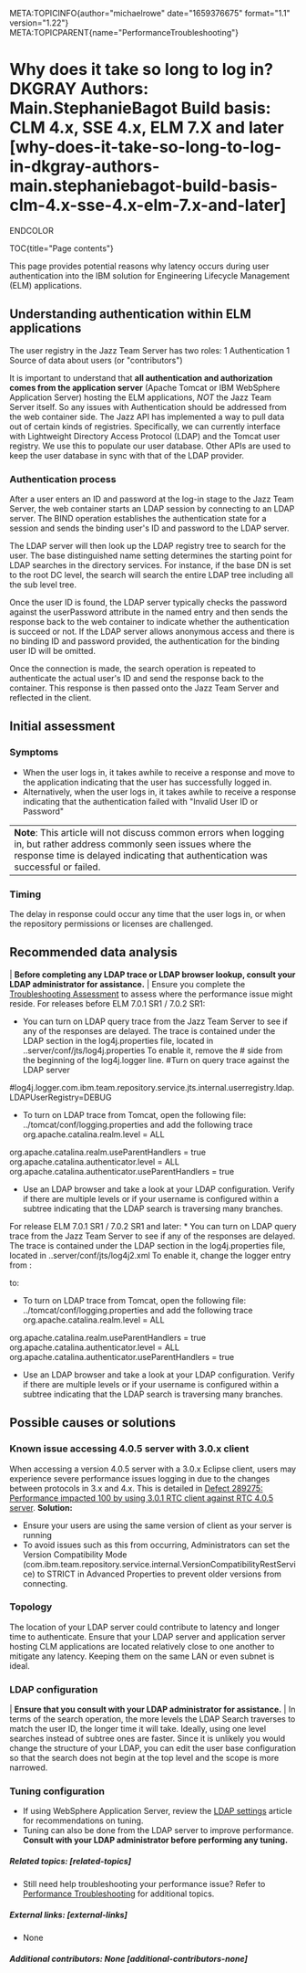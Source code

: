 META:TOPICINFO{author="michaelrowe" date="1659376675" format="1.1"
version="1.22"} META:TOPICPARENT{name="PerformanceTroubleshooting"}

# Why does it take so long to log in? DKGRAY Authors: Main.StephanieBagot Build basis: CLM 4.x, SSE 4.x, ELM 7.X and later [why-does-it-take-so-long-to-log-in-dkgray-authors-main.stephaniebagot-build-basis-clm-4.x-sse-4.x-elm-7.x-and-later]

ENDCOLOR

TOC{title="Page contents"}

This page provides potential reasons why latency occurs during user
authentication into the IBM solution for Engineering Lifecycle
Management (ELM) applications.

## Understanding authentication within ELM applications

The user registry in the Jazz Team Server has two roles: 1
Authentication 1 Source of data about users (or "contributors")

It is important to understand that **all authentication and
authorization comes from the application server** (Apache Tomcat or IBM
WebSphere Application Server) hosting the ELM applications, *NOT* the
Jazz Team Server itself. So any issues with Authentication should be
addressed from the web container side. The Jazz API has implemented a
way to pull data out of certain kinds of registries. Specifically, we
can currently interface with Lightweight Directory Access Protocol
(LDAP) and the Tomcat user registry. We use this to populate our user
database. Other APIs are used to keep the user database in sync with
that of the LDAP provider.

### Authentication process

After a user enters an ID and password at the log-in stage to the Jazz
Team Server, the web container starts an LDAP session by connecting to
an LDAP server. The BIND operation establishes the authentication state
for a session and sends the binding user's ID and password to the LDAP
server.

The LDAP server will then look up the LDAP registry tree to search for
the user. The base distinguished name setting determines the starting
point for LDAP searches in the directory services. For instance, if the
base DN is set to the root DC level, the search will search the entire
LDAP tree including all the sub level tree.

Once the user ID is found, the LDAP server typically checks the password
against the userPassword attribute in the named entry and then sends the
response back to the web container to indicate whether the
authentication is succeed or not. If the LDAP server allows anonymous
access and there is no binding ID and password provided, the
authentication for the binding user ID will be omitted.

Once the connection is made, the search operation is repeated to
authenticate the actual user's ID and send the response back to the
container. This response is then passed onto the Jazz Team Server and
reflected in the client.

## Initial assessment

### Symptoms

-   When the user logs in, it takes awhile to receive a response and
    move to the application indicating that the user has successfully
    logged in.
-   Alternatively, when the user logs in, it takes awhile to receive a
    response indicating that the authentication failed with "Invalid
    User ID or Password"

|  |
|----|
| **Note**: This article will not discuss common errors when logging in, but rather address commonly seen issues where the response time is delayed indicating that authentication was successful or failed. |

### Timing

The delay in response could occur any time that the user logs in, or
when the repository permissions or licenses are challenged.

## Recommended data analysis

\| **Before completing any LDAP trace or LDAP browser lookup, consult
your LDAP administrator for assistance.** \| Ensure you complete the
[Troubleshooting
Assessment](https://jazz.net/wiki/bin/view/Deployment/HowToStartATroubleshootingAssessment)
to assess where the performance issue might reside. For releases before
ELM 7.0.1 SR1 / 7.0.2 SR1:

-   You can turn on LDAP query trace from the Jazz Team Server to see if
    any of the responses are delayed. The trace is contained under the
    LDAP section in the log4j.properties file, located in
    ..server/conf/jts/log4j.properties To enable it, remove the \# side
    from the beginning of the log4j.logger line. \#Turn on query trace
    against the LDAP server

\#log4j.logger.com.ibm.team.repository.service.jts.internal.userregistry.ldap.LDAPUserRegistry=DEBUG

-   To turn on LDAP trace from Tomcat, open the following file:
    ../tomcat/conf/logging.properties and add the following trace
    org.apache.catalina.realm.level = ALL

org.apache.catalina.realm.useParentHandlers = true
org.apache.catalina.authenticator.level = ALL
org.apache.catalina.authenticator.useParentHandlers = true

-   Use an LDAP browser and take a look at your LDAP configuration.
    Verify if there are multiple levels or if your username is
    configured within a subtree indicating that the LDAP search is
    traversing many branches.

For release ELM 7.0.1 SR1 / 7.0.2 SR1 and later: \* You can turn on LDAP
query trace from the Jazz Team Server to see if any of the responses are
delayed. The trace is contained under the LDAP section in the
log4j.properties file, located in ..server/conf/jts/log4j2.xml To enable
it, change the logger entry from :

to:

-   To turn on LDAP trace from Tomcat, open the following file:
    ../tomcat/conf/logging.properties and add the following trace
    org.apache.catalina.realm.level = ALL

org.apache.catalina.realm.useParentHandlers = true
org.apache.catalina.authenticator.level = ALL
org.apache.catalina.authenticator.useParentHandlers = true

-   Use an LDAP browser and take a look at your LDAP configuration.
    Verify if there are multiple levels or if your username is
    configured within a subtree indicating that the LDAP search is
    traversing many branches.

## Possible causes or solutions

### Known issue accessing 4.0.5 server with 3.0.x client

When accessing a version 4.0.5 server with a 3.0.x Eclipse client, users
may experience severe performance issues logging in due to the changes
between protocols in 3.x and 4.x. This is detailed in [Defect 289275:
Performance impacted 100 by using 3.0.1 RTC client against RTC 4.0.5
server](https://jazz.net/jazz/web/projects/Jazz20Foundation#action=com.ibm.team.workitem.viewWorkItem&id=289275).
**Solution:**

-   Ensure your users are using the same version of client as your
    server is running
-   To avoid issues such as this from occurring, Administrators can set
    the Version Compatibility Mode
    (com.ibm.team.repository.service.internal.VersionCompatibilityRestService)
    to STRICT in Advanced Properties to prevent older versions from
    connecting.

### Topology

The location of your LDAP server could contribute to latency and longer
time to authenticate. Ensure that your LDAP server and application
server hosting CLM applications are located relatively close to one
another to mitigate any latency. Keeping them on the same LAN or even
subnet is ideal.

### LDAP configuration

\| **Ensure that you consult with your LDAP administrator for
assistance.** \| In terms of the search operation, the more levels the
LDAP Search traverses to match the user ID, the longer time it will
take. Ideally, using one level searches instead of subtree ones are
faster. Since it is unlikely you would change the structure of your
LDAP, you can edit the user base configuration so that the search does
not begin at the top level and the scope is more narrowed.

### Tuning configuration

-   If using WebSphere Application Server, review the [LDAP
    settings](http://www.ibm.com/support/knowledgecenter/SSEQTP_7.0.0/com.ibm.websphere.base.doc/info/aes/ae/uwim_ldapperfsettings.html)
    article for recommendations on tuning.
-   Tuning can also be done from the LDAP server to improve performance.
    **Consult with your LDAP administrator before performing any
    tuning.**

##### Related topics: [related-topics]

-   Still need help troubleshooting your performance issue? Refer to
    [Performance Troubleshooting](PerformanceTroubleshooting) for
    additional topics.

##### External links: [external-links]

-   None

##### Additional contributors: None [additional-contributors-none]
